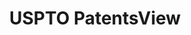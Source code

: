 ---
layout: default
bigquery: https://console.cloud.google.com/bigquery?p=patents-public-data&d=patentsview&page=dataset
citation: Attribution should be given to PatentsView for use, distribution, or derivative
  works.
code: https://github.com/CSSIP-AIR/PatentsView-Code-Snippets/
contributors: USPTO
cost: None
description: 'PatentsView includes US patent data including raw data (summaries, applications,
  pregrant applications), disambugations of inventors and assignees, and inventor
  gender estimates.  Also foreign priority data, # of figures and sheets, and government
  interest statements.'
documentation: https://patentsview.org/query/builder-faqs
last_edit: Mon, 04 Apr 2022 19:02:57 GMT
location: https://patentsview.org/
maintained_by: USPTO
record_creation_timestamp: 12/2/2020 17:20:46
schema_fields: '[''dependent'', ''country'', ''withdrawn'', ''classification_data_source'',
  ''doctype'', ''rawassignee_id'', ''status'', ''classification_value'', ''series_code'',
  ''disamb_inventor_id_20190312'', ''type'', ''rawlocation_id'', ''role'', ''variety'',
  ''exemplary'', ''male_flag'', ''f102_date'', ''number'', ''abstract'', ''doc_type'',
  ''rule_47'', ''city'', ''disamb_inventor_id_20200331'', ''disamb_inventor_id_20200630'',
  ''gi_statement'', ''state_fips'', ''subgroup_id'', ''_102_date'', ''category'',
  ''county'', ''category_id'', ''fname'', ''uuid'', ''subsection_id'', ''term_disclaimer'',
  ''disamb_assignee_id_20191231'', ''disamb_inventor_id_20180528'', ''disamb_inventor_id_20191008'',
  ''attribution_status'', ''county_fips'', ''lname'', ''lapse_of_patent'', ''num_figures'',
  ''disamb_inventor_id_20191231'', ''location_id'', ''symbol_position'', ''disamb_inventor_id_20181127'',
  ''disamb_inventor_id_20170307'', ''name_first'', ''reldocno'', ''term_grant'', ''name'',
  ''subclass_id'', ''length'', ''disamb_assignee_id_20200331'', ''disamb_inventor_id_20201229'',
  ''date'', ''application_id'', ''organization_id'', ''classification_status'', ''designation'',
  ''contract_award_number'', ''sequence'', ''organization'', ''rel_id'', ''publication_number'',
  ''latitude'', ''num_claims'', ''num_sheets'', ''male'', ''applicant_type'', ''kind'',
  ''text'', ''disamb_assignee_id_20200929'', ''mainclass_id'', ''latlong'', ''assignee_id'',
  ''classification_level'', ''ipc_class'', ''_371_date'', ''title'', ''state'', ''disamb_inventor_id_20190820'',
  ''disamb_inventor_id_20171003'', ''level_one'', ''subgroup'', ''subclass'', ''disamb_inventor_id_20200929'',
  ''section'', ''disamb_assignee_id_20190312'', ''latin_name'', ''name_last'', ''lawyer_id'',
  ''group'', ''filename'', ''level_two'', ''group_id'', ''deceased'', ''main_group'',
  ''disamb_assignee_id_20191008'', ''action_date'', ''patent_id'', ''section_id'',
  ''disamb_assignee_id_20200630'', ''disamb_inventor_id_20171226'', ''level_three'',
  ''country_transformed'', ''ipc_version_indicator'', ''disamb_assignee_id_20181127'',
  ''term_extension'', ''field_id'', ''field_title'', ''disclaimer_date'', ''subcategory_id'',
  ''longitude'', ''id'', ''disamb_assignee_id_20190820'', ''citation_id'', ''disamb_inventor_id_20170808'',
  ''sector_title'', ''num'', ''inventor_id'', ''relkind'', ''f371_date'', ''rawinventor_id'']'
shortname: patentsview
tags:
- disambiguation
- United States
- gender
terms_of_use: Creative Commons Attribution 4.0 International License.
timeframe: 1963-1999
title: USPTO PatentsView
uuid: cf1780b1-e265-4e49-8d1d-83b9cfe0fd9a
---